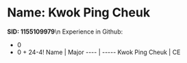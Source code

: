 # Name: Kwok Ping Cheuk 
**SID: 1155109979**\n
Experience in Github:
* 0
* 0 + 24-4!
Name | Major
---- | -----
Kwok Ping Cheuk | CE
